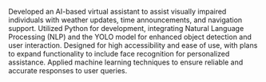 Developed an AI-based virtual assistant to assist visually impaired individuals with weather updates, time announcements, and navigation support.
Utilized Python for development, integrating Natural Language Processing (NLP) and the YOLO model for enhanced object detection and user interaction.
Designed for high accessibility and ease of use, with plans to expand functionality to include face recognition for personalized assistance.
Applied machine learning techniques to ensure reliable and accurate responses to user queries.
